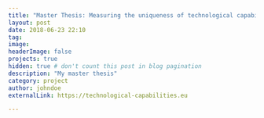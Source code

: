 ```yaml
---
title: "Master Thesis: Measuring the uniqueness of technological capabilities."
layout: post
date: 2018-06-23 22:10
tag: 
image: 
headerImage: false
projects: true
hidden: true # don't count this post in blog pagination
description: "My master thesis"
category: project
author: johndoe
externalLink: https://technological-capabilities.eu

---
```

